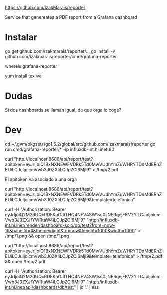 https://github.com/IzakMarais/reporter

Service that genereates a PDF report from a Grafana dashboard


# Instalar
go get github.com/izakmarais/reporter/...
go install -v github.com/izakmarais/reporter/cmd/grafana-reporter

whereis grafana-reporter

yum install texlive


# Dudas
Si dos dashboards se llaman igual, de que orga lo coge?

# Dev
cd ~/.gvm/pkgsets/go1.6.2/global/src/github.com/izakmarais/reporter
go run cmd/grafana-reporter/* -ip influxdb-int.hi.inet:80

curl "http://localhost:8686/api/report/test?apitoken=eyJrIjoiQ1BxNXNEWFVDRk5Td0MwVUdhYmZuWHRYTDdMdERhZEUiLCJuIjoicmVwb3J0ZXIiLCJpZCI6Mjl9" > /tmp/2.pdf

El apitoken va asociado a una orga

curl "http://localhost:8686/api/report/test?apitoken=eyJrIjoiQ1BxNXNEWFVDRk5Td0MwVUdhYmZuWHRYTDdMdERhZEUiLCJuIjoicmVwb3J0ZXIiLCJpZCI6Mjl9&template=telefonica"

curl -H "Authorization: Bearer eyJrIjoiQ2M2dUQxRDFKaGJtTHQ4NFV4SW1sc0ljNERqejFKV2YiLCJuIjoicmVwb3J0ZXJfYWRtaW4iLCJpZCI6Mjl9" "http://influxdb-int.hi.inet/render/dashboard-solo/db/test?from=now-1h&panelId=4&theme=light&to=now&height=1000&width=1000" > /tmp/1.png && open /tmp/1.png


curl "http://localhost:8686/api/report/test?apitoken=eyJrIjoiQ1BxNXNEWFVDRk5Td0MwVUdhYmZuWHRYTDdMdERhZEUiLCJuIjoicmVwb3J0ZXIiLCJpZCI6Mjl9&template=telefonica" > /tmp/2.pdf && open /tmp/2.pdf

curl -H "Authorization: Bearer eyJrIjoiQ2M2dUQxRDFKaGJtTHQ4NFV4SW1sc0ljNERqejFKV2YiLCJuIjoicmVwb3J0ZXJfYWRtaW4iLCJpZCI6Mjl9" "http://influxdb-int.hi.inet/api/dashboards/db/test" | jq '.' |less


